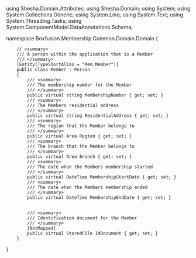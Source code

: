 using Shesha.Domain.Attributes;
using Shesha.Domain;
using System;
using System.Collections.Generic;
using System.Linq;
using System.Text;
using System.Threading.Tasks;
using System.ComponentModel.DataAnnotations.Schema;
 
namespace Boxfusion.Membership.Common.Domain.Domain
{
 
        // <summary>
        /// A person within the application that is a Member
        /// </summary>
        [Entity(TypeShortAlias = "Mem.Member")]
        public class Member : Person
        {
            /// <summary>
            /// The membership number for the Member
            /// </summary>
            public virtual string MembershipNumber { get; set; }
            /// <summary>
            /// The Members residential address
            /// </summary>
            public virtual string ResidentialAddress { get; set; }
            /// <summary>
            /// The region that the Member belongs to
            /// </summary>
            public virtual Area Region { get; set; }
            /// <summary>
            /// The branch that the Member belongs to
            /// </summary>
            public virtual Area Branch { get; set; }
            /// <summary>
            /// The date when the Members membership started
            /// </summary>
            public virtual DateTime MembershipStartDate { get; set; }
            /// <summary>
            /// The date when the Members membership ended
            /// </summary>
            public virtual DateTime MembershipEndDate { get; set; }


            /// <summary>
            /// Identification document for the Member
            /// </summary>
            [NotMapped]
            public virtual StoredFile IdDocument { get; set; }
        }
}
